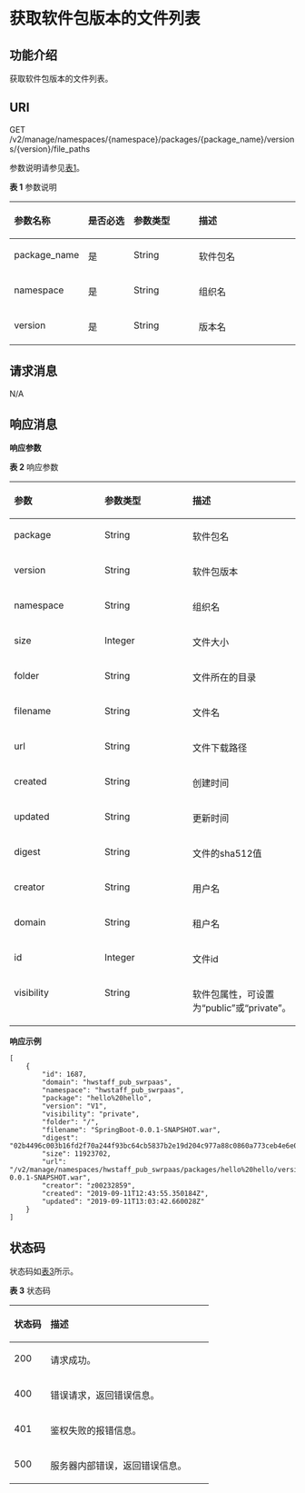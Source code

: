 # 获取软件包版本的文件列表<a name="ops_02_0047"></a>

## 功能介绍<a name="section205815953118"></a>

获取软件包版本的文件列表。

## URI<a name="section1858219973110"></a>

GET /v2/manage/namespaces/\{namespace\}/packages/\{package\_name\}/versions/\{version\}/file\_paths

参数说明请参见[表1](#table1958310917310)。

**表 1**  参数说明

<a name="table1958310917310"></a>
<table><thead align="left"><tr id="row64256102313"><th class="cellrowborder" valign="top" width="20.382038203820382%" id="mcps1.2.5.1.1"><p id="p4425131093113"><a name="p4425131093113"></a><a name="p4425131093113"></a>参数名称</p>
</th>
<th class="cellrowborder" valign="top" width="16.971697169716972%" id="mcps1.2.5.1.2"><p id="p342581093116"><a name="p342581093116"></a><a name="p342581093116"></a>是否必选</p>
</th>
<th class="cellrowborder" valign="top" width="23.962396239623963%" id="mcps1.2.5.1.3"><p id="p91812012154918"><a name="p91812012154918"></a><a name="p91812012154918"></a>参数类型</p>
</th>
<th class="cellrowborder" valign="top" width="38.68386838683868%" id="mcps1.2.5.1.4"><p id="p124257101318"><a name="p124257101318"></a><a name="p124257101318"></a>描述</p>
</th>
</tr>
</thead>
<tbody><tr id="row184251210183112"><td class="cellrowborder" valign="top" width="20.382038203820382%" headers="mcps1.2.5.1.1 "><p id="p84252103314"><a name="p84252103314"></a><a name="p84252103314"></a>package_name</p>
</td>
<td class="cellrowborder" valign="top" width="16.971697169716972%" headers="mcps1.2.5.1.2 "><p id="p16425151093113"><a name="p16425151093113"></a><a name="p16425151093113"></a>是</p>
</td>
<td class="cellrowborder" valign="top" width="23.962396239623963%" headers="mcps1.2.5.1.3 "><p id="p5798161404312"><a name="p5798161404312"></a><a name="p5798161404312"></a><span>String</span></p>
</td>
<td class="cellrowborder" valign="top" width="38.68386838683868%" headers="mcps1.2.5.1.4 "><p id="p7425111063114"><a name="p7425111063114"></a><a name="p7425111063114"></a>软件包名</p>
</td>
</tr>
<tr id="row204259106316"><td class="cellrowborder" valign="top" width="20.382038203820382%" headers="mcps1.2.5.1.1 "><p id="p10425171033110"><a name="p10425171033110"></a><a name="p10425171033110"></a>namespace</p>
</td>
<td class="cellrowborder" valign="top" width="16.971697169716972%" headers="mcps1.2.5.1.2 "><p id="p16425111010318"><a name="p16425111010318"></a><a name="p16425111010318"></a>是</p>
</td>
<td class="cellrowborder" valign="top" width="23.962396239623963%" headers="mcps1.2.5.1.3 "><p id="p124673439496"><a name="p124673439496"></a><a name="p124673439496"></a><span>String</span></p>
</td>
<td class="cellrowborder" valign="top" width="38.68386838683868%" headers="mcps1.2.5.1.4 "><p id="p114251910193115"><a name="p114251910193115"></a><a name="p114251910193115"></a>组织名</p>
</td>
</tr>
<tr id="row114251810143120"><td class="cellrowborder" valign="top" width="20.382038203820382%" headers="mcps1.2.5.1.1 "><p id="p44257109317"><a name="p44257109317"></a><a name="p44257109317"></a>version</p>
</td>
<td class="cellrowborder" valign="top" width="16.971697169716972%" headers="mcps1.2.5.1.2 "><p id="p1242581073117"><a name="p1242581073117"></a><a name="p1242581073117"></a>是</p>
</td>
<td class="cellrowborder" valign="top" width="23.962396239623963%" headers="mcps1.2.5.1.3 "><p id="p1641851016319"><a name="p1641851016319"></a><a name="p1641851016319"></a>String</p>
</td>
<td class="cellrowborder" valign="top" width="38.68386838683868%" headers="mcps1.2.5.1.4 "><p id="p1442591019316"><a name="p1442591019316"></a><a name="p1442591019316"></a>版本名</p>
</td>
</tr>
</tbody>
</table>

## 请求消息<a name="section155992923118"></a>

N/A

## 响应消息<a name="section116141497315"></a>

**响应参数**

**表 2**  响应参数

<a name="table1261799193117"></a>
<table><thead align="left"><tr id="row64341310173114"><th class="cellrowborder" valign="top" width="33.33333333333333%" id="mcps1.2.4.1.1"><p id="p2434131053112"><a name="p2434131053112"></a><a name="p2434131053112"></a>参数</p>
</th>
<th class="cellrowborder" valign="top" width="33.33333333333333%" id="mcps1.2.4.1.2"><p id="p1343441083112"><a name="p1343441083112"></a><a name="p1343441083112"></a>参数类型</p>
</th>
<th class="cellrowborder" valign="top" width="33.33333333333333%" id="mcps1.2.4.1.3"><p id="p24349103317"><a name="p24349103317"></a><a name="p24349103317"></a>描述</p>
</th>
</tr>
</thead>
<tbody><tr id="row94341105317"><td class="cellrowborder" valign="top" width="33.33333333333333%" headers="mcps1.2.4.1.1 "><p id="p4434111014317"><a name="p4434111014317"></a><a name="p4434111014317"></a>package</p>
</td>
<td class="cellrowborder" valign="top" width="33.33333333333333%" headers="mcps1.2.4.1.2 "><p id="p043416104316"><a name="p043416104316"></a><a name="p043416104316"></a>String</p>
</td>
<td class="cellrowborder" valign="top" width="33.33333333333333%" headers="mcps1.2.4.1.3 "><p id="p643461063117"><a name="p643461063117"></a><a name="p643461063117"></a>软件包名</p>
</td>
</tr>
<tr id="row124341410163112"><td class="cellrowborder" valign="top" width="33.33333333333333%" headers="mcps1.2.4.1.1 "><p id="p10434910133117"><a name="p10434910133117"></a><a name="p10434910133117"></a>version</p>
</td>
<td class="cellrowborder" valign="top" width="33.33333333333333%" headers="mcps1.2.4.1.2 "><p id="p54341810193110"><a name="p54341810193110"></a><a name="p54341810193110"></a>String</p>
</td>
<td class="cellrowborder" valign="top" width="33.33333333333333%" headers="mcps1.2.4.1.3 "><p id="p8434710153118"><a name="p8434710153118"></a><a name="p8434710153118"></a>软件包版本</p>
</td>
</tr>
<tr id="row1143461073118"><td class="cellrowborder" valign="top" width="33.33333333333333%" headers="mcps1.2.4.1.1 "><p id="p184342103312"><a name="p184342103312"></a><a name="p184342103312"></a>namespace</p>
</td>
<td class="cellrowborder" valign="top" width="33.33333333333333%" headers="mcps1.2.4.1.2 "><p id="p20435161013115"><a name="p20435161013115"></a><a name="p20435161013115"></a>String</p>
</td>
<td class="cellrowborder" valign="top" width="33.33333333333333%" headers="mcps1.2.4.1.3 "><p id="p1643551012312"><a name="p1643551012312"></a><a name="p1643551012312"></a>组织名</p>
</td>
</tr>
<tr id="row44358106311"><td class="cellrowborder" valign="top" width="33.33333333333333%" headers="mcps1.2.4.1.1 "><p id="p843561063112"><a name="p843561063112"></a><a name="p843561063112"></a>size</p>
</td>
<td class="cellrowborder" valign="top" width="33.33333333333333%" headers="mcps1.2.4.1.2 "><p id="p184351810163117"><a name="p184351810163117"></a><a name="p184351810163117"></a>Integer</p>
</td>
<td class="cellrowborder" valign="top" width="33.33333333333333%" headers="mcps1.2.4.1.3 "><p id="p1643511103318"><a name="p1643511103318"></a><a name="p1643511103318"></a>文件大小</p>
</td>
</tr>
<tr id="row4435151015311"><td class="cellrowborder" valign="top" width="33.33333333333333%" headers="mcps1.2.4.1.1 "><p id="p194351104312"><a name="p194351104312"></a><a name="p194351104312"></a>folder</p>
</td>
<td class="cellrowborder" valign="top" width="33.33333333333333%" headers="mcps1.2.4.1.2 "><p id="p164352010193119"><a name="p164352010193119"></a><a name="p164352010193119"></a>String</p>
</td>
<td class="cellrowborder" valign="top" width="33.33333333333333%" headers="mcps1.2.4.1.3 "><p id="p84351710163118"><a name="p84351710163118"></a><a name="p84351710163118"></a>文件所在的目录</p>
</td>
</tr>
<tr id="row144359105315"><td class="cellrowborder" valign="top" width="33.33333333333333%" headers="mcps1.2.4.1.1 "><p id="p19435141011314"><a name="p19435141011314"></a><a name="p19435141011314"></a>filename</p>
</td>
<td class="cellrowborder" valign="top" width="33.33333333333333%" headers="mcps1.2.4.1.2 "><p id="p14435121013117"><a name="p14435121013117"></a><a name="p14435121013117"></a>String</p>
</td>
<td class="cellrowborder" valign="top" width="33.33333333333333%" headers="mcps1.2.4.1.3 "><p id="p194371110163110"><a name="p194371110163110"></a><a name="p194371110163110"></a>文件名</p>
</td>
</tr>
<tr id="row144373107319"><td class="cellrowborder" valign="top" width="33.33333333333333%" headers="mcps1.2.4.1.1 "><p id="p1943721023111"><a name="p1943721023111"></a><a name="p1943721023111"></a>url</p>
</td>
<td class="cellrowborder" valign="top" width="33.33333333333333%" headers="mcps1.2.4.1.2 "><p id="p5437110173119"><a name="p5437110173119"></a><a name="p5437110173119"></a>String</p>
</td>
<td class="cellrowborder" valign="top" width="33.33333333333333%" headers="mcps1.2.4.1.3 "><p id="p1743812107316"><a name="p1743812107316"></a><a name="p1743812107316"></a>文件下载路径</p>
</td>
</tr>
<tr id="row1438121053117"><td class="cellrowborder" valign="top" width="33.33333333333333%" headers="mcps1.2.4.1.1 "><p id="p144381210143119"><a name="p144381210143119"></a><a name="p144381210143119"></a>created</p>
</td>
<td class="cellrowborder" valign="top" width="33.33333333333333%" headers="mcps1.2.4.1.2 "><p id="p1843811105318"><a name="p1843811105318"></a><a name="p1843811105318"></a>String</p>
</td>
<td class="cellrowborder" valign="top" width="33.33333333333333%" headers="mcps1.2.4.1.3 "><p id="p19438810173112"><a name="p19438810173112"></a><a name="p19438810173112"></a>创建时间</p>
</td>
</tr>
<tr id="row3438151017319"><td class="cellrowborder" valign="top" width="33.33333333333333%" headers="mcps1.2.4.1.1 "><p id="p1243815107315"><a name="p1243815107315"></a><a name="p1243815107315"></a>updated</p>
</td>
<td class="cellrowborder" valign="top" width="33.33333333333333%" headers="mcps1.2.4.1.2 "><p id="p443821003112"><a name="p443821003112"></a><a name="p443821003112"></a>String</p>
</td>
<td class="cellrowborder" valign="top" width="33.33333333333333%" headers="mcps1.2.4.1.3 "><p id="p7438151014311"><a name="p7438151014311"></a><a name="p7438151014311"></a>更新时间</p>
</td>
</tr>
<tr id="row1543810106317"><td class="cellrowborder" valign="top" width="33.33333333333333%" headers="mcps1.2.4.1.1 "><p id="p19438191033114"><a name="p19438191033114"></a><a name="p19438191033114"></a>digest</p>
</td>
<td class="cellrowborder" valign="top" width="33.33333333333333%" headers="mcps1.2.4.1.2 "><p id="p19438910143116"><a name="p19438910143116"></a><a name="p19438910143116"></a>String</p>
</td>
<td class="cellrowborder" valign="top" width="33.33333333333333%" headers="mcps1.2.4.1.3 "><p id="p124383107317"><a name="p124383107317"></a><a name="p124383107317"></a>文件的sha512值</p>
</td>
</tr>
<tr id="row080216031714"><td class="cellrowborder" valign="top" width="33.33333333333333%" headers="mcps1.2.4.1.1 "><p id="p68021805171"><a name="p68021805171"></a><a name="p68021805171"></a>creator</p>
</td>
<td class="cellrowborder" valign="top" width="33.33333333333333%" headers="mcps1.2.4.1.2 "><p id="p1780290181713"><a name="p1780290181713"></a><a name="p1780290181713"></a>String</p>
</td>
<td class="cellrowborder" valign="top" width="33.33333333333333%" headers="mcps1.2.4.1.3 "><p id="p58020014176"><a name="p58020014176"></a><a name="p58020014176"></a>用户名</p>
</td>
</tr>
<tr id="row98461955179"><td class="cellrowborder" valign="top" width="33.33333333333333%" headers="mcps1.2.4.1.1 "><p id="p18461559175"><a name="p18461559175"></a><a name="p18461559175"></a>domain</p>
</td>
<td class="cellrowborder" valign="top" width="33.33333333333333%" headers="mcps1.2.4.1.2 "><p id="p18469512179"><a name="p18469512179"></a><a name="p18469512179"></a>String</p>
</td>
<td class="cellrowborder" valign="top" width="33.33333333333333%" headers="mcps1.2.4.1.3 "><p id="p1384611531712"><a name="p1384611531712"></a><a name="p1384611531712"></a>租户名</p>
</td>
</tr>
<tr id="row36781018161714"><td class="cellrowborder" valign="top" width="33.33333333333333%" headers="mcps1.2.4.1.1 "><p id="p26781618141718"><a name="p26781618141718"></a><a name="p26781618141718"></a>id</p>
</td>
<td class="cellrowborder" valign="top" width="33.33333333333333%" headers="mcps1.2.4.1.2 "><p id="p1267814184176"><a name="p1267814184176"></a><a name="p1267814184176"></a>Integer</p>
</td>
<td class="cellrowborder" valign="top" width="33.33333333333333%" headers="mcps1.2.4.1.3 "><p id="p146781182178"><a name="p146781182178"></a><a name="p146781182178"></a>文件id</p>
</td>
</tr>
<tr id="row18524172519620"><td class="cellrowborder" valign="top" width="33.33333333333333%" headers="mcps1.2.4.1.1 "><p id="p952418258617"><a name="p952418258617"></a><a name="p952418258617"></a>visibility</p>
</td>
<td class="cellrowborder" valign="top" width="33.33333333333333%" headers="mcps1.2.4.1.2 "><p id="p1352512519616"><a name="p1352512519616"></a><a name="p1352512519616"></a>String</p>
</td>
<td class="cellrowborder" valign="top" width="33.33333333333333%" headers="mcps1.2.4.1.3 "><p id="p5525925366"><a name="p5525925366"></a><a name="p5525925366"></a>软件包属性，可设置为“public”或“private”。</p>
</td>
</tr>
</tbody>
</table>

**响应示例**

```
[
    {
        "id": 1687,
        "domain": "hwstaff_pub_swrpaas",
        "namespace": "hwstaff_pub_swrpaas",
        "package": "hello%20hello",
        "version": "V1",
        "visibility": "private",
        "folder": "/",
        "filename": "SpringBoot-0.0.1-SNAPSHOT.war",
        "digest": "02b4496c003b16fd2f70a244f93bc64cb5837b2e19d204c977a88c0860a773ceb4e6e0b0b0f70b3ced179f29409b3d284f39cae84a3bd2de0aa88b48cecafd38",
        "size": 11923702,
        "url": "/v2/manage/namespaces/hwstaff_pub_swrpaas/packages/hello%20hello/versions/V1/file_paths/SpringBoot-0.0.1-SNAPSHOT.war",
        "creator": "z00232859",
        "created": "2019-09-11T12:43:55.350184Z",
        "updated": "2019-09-11T13:03:42.660028Z"
    }
]
```

## 状态码<a name="section14655891315"></a>

状态码如[表3](#table196561292313)所示。

**表 3**  状态码

<a name="table196561292313"></a>
<table><thead align="left"><tr id="row11440151073110"><th class="cellrowborder" valign="top" width="18.26%" id="mcps1.2.3.1.1"><p id="p1344011043118"><a name="p1344011043118"></a><a name="p1344011043118"></a>状态码</p>
</th>
<th class="cellrowborder" valign="top" width="81.74%" id="mcps1.2.3.1.2"><p id="p20440510103110"><a name="p20440510103110"></a><a name="p20440510103110"></a>描述</p>
</th>
</tr>
</thead>
<tbody><tr id="row944081012313"><td class="cellrowborder" valign="top" width="18.26%" headers="mcps1.2.3.1.1 "><p id="p174401410133117"><a name="p174401410133117"></a><a name="p174401410133117"></a>200</p>
</td>
<td class="cellrowborder" valign="top" width="81.74%" headers="mcps1.2.3.1.2 "><p id="p8440810123114"><a name="p8440810123114"></a><a name="p8440810123114"></a>请求成功。</p>
</td>
</tr>
<tr id="row844021010313"><td class="cellrowborder" valign="top" width="18.26%" headers="mcps1.2.3.1.1 "><p id="p114401210163114"><a name="p114401210163114"></a><a name="p114401210163114"></a>400</p>
</td>
<td class="cellrowborder" valign="top" width="81.74%" headers="mcps1.2.3.1.2 "><p id="p544061043111"><a name="p544061043111"></a><a name="p544061043111"></a>错误请求，返回错误信息。</p>
</td>
</tr>
<tr id="row9440121023119"><td class="cellrowborder" valign="top" width="18.26%" headers="mcps1.2.3.1.1 "><p id="p5440171018313"><a name="p5440171018313"></a><a name="p5440171018313"></a>401</p>
</td>
<td class="cellrowborder" valign="top" width="81.74%" headers="mcps1.2.3.1.2 "><p id="p6440210103111"><a name="p6440210103111"></a><a name="p6440210103111"></a>鉴权失败的报错信息。</p>
</td>
</tr>
<tr id="row1644011107315"><td class="cellrowborder" valign="top" width="18.26%" headers="mcps1.2.3.1.1 "><p id="p16440151003111"><a name="p16440151003111"></a><a name="p16440151003111"></a>500</p>
</td>
<td class="cellrowborder" valign="top" width="81.74%" headers="mcps1.2.3.1.2 "><p id="p54401510143111"><a name="p54401510143111"></a><a name="p54401510143111"></a>服务器内部错误，返回错误信息。</p>
</td>
</tr>
</tbody>
</table>

